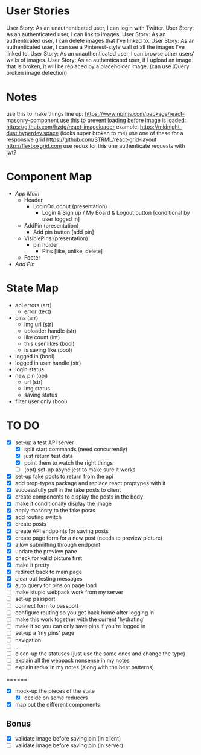 # User Stories
User Story: As an unauthenticated user, I can login with Twitter.
User Story: As an authenticated user, I can link to images.
User Story: As an authenticated user, I can delete images that I've linked to.
User Story: As an authenticated user, I can see a Pinterest-style wall of all the images I've linked to.
User Story: As an unauthenticated user, I can browse other users' walls of images.
User Story: As an authenticated user, if I upload an image that is broken, it will be replaced by a placeholder image. (can use jQuery broken image detection)

# Notes
use this to make things line up: https://www.npmjs.com/package/react-masonry-component
use this to prevent loading before image is loaded: https://github.com/hzdg/react-imageloader
example: https://midnight-dust.hyperdev.space (looks super broken to me)
use one of these for a responsive grid
  https://github.com/STRML/react-grid-layout
  http://flexboxgrid.com
use redux for this one
authenticate requests with jwt?

# Component Map
- *App Main*
  - Header
    - LoginOrLogout (presentation)
      - Login & Sign up / My Board & Logout button [conditional by user logged in]
  - AddPin (presentation)
    - Add pin button [add pin]
  - VisiblePins (presentation)
    - pin holder
      - Pins [like, unlike, delete]
  - Footer
- *Add Pin*

# State Map
- api errors (arr)
  - error (text)
- pins (arr)
  - img url (str)
  - uploader handle (str)
  - like count (int)
  - this user likes (bool)
  - is saving like (bool)
- logged in (bool)
- logged in user handle (str)
- login status
- new pin (obj)
  - url (str)
  - img status
  - saving status
- filter user only (bool)

# TO DO
- [X] set-up a test API server
  - [X] split start commands (need concurrently)
  - [X] just return test data
  - [X] point them to watch the right things
  - [ ] (opt) set-up async jest to make sure it works
- [X] set-up fake posts to return from the api
- [X] add prop-types package and replace react.proptypes with it
- [X] successfully pull in the fake posts to client
- [X] create components to display the posts in the body
- [X] make it conditionally display the image
- [X] apply masonry to the fake posts
- [X] add routing switch
- [X] create posts
 - [X] create API endpoints for saving posts
 - [X] create page form for a new post (needs to preview picture)
 - [X] allow submitting through endpoint
 - [X] update the preview pane
 - [X] check for valid picture first
 - [X] make it pretty
 - [X] redirect back to main page
 - [X] clear out testing messages
- [X] auto query for pins on page load
- [ ] make stupid webpack work from my server
- [ ] set-up passport 
- [ ] connect form to passport
- [ ] configure routing so you get back home after logging in
- [ ] make this work together with the current 'hydrating'
- [ ] make it so you can only save pins if you're logged in
- [ ] set-up a 'my pins' page
- [ ] navigation
- [ ] ...
- [ ] clean-up the statuses (just use the same ones and change the type)
- [ ] explain all the webpack nonsense in my notes
- [ ] explain redux in my notes (along with the best patterns)

======

- [X] mock-up the pieces of the state
  - [X] decide on some reducers
- [X] map out the different components

## Bonus
- [X] validate image before saving pin (in client)
- [ ] validate image before saving pin (in server)
